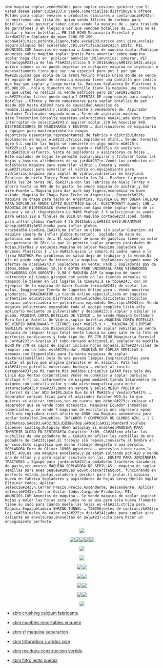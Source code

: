 
```
sbm maquina soplar vendeMoldes para soplar envases quiminet.com Si usted desea saber qui&#233;n vende,comercializa,distribuye u ofrece Moldes para soplar envases o productos similares,a continuaci&#243;n le mostramos una lista de. quien vende filtros de carbono para botellas … me gustaria saber quien vende la maquina de … para traslado de garrafones y eh llegao a ver que vendden botellas de ….lista no es soplar y hacer botellas,… PB 250 ECHO Maquinaria Forestal y Jard&#237;n Soplador de mano ECHO PB 250 econ&#243;mico,potente,ligero,tubo exc&#233;ntrico anti giro,anclaje seguro,bloqueo del acelerador,CDI,certificaci&#243;n EUST2. MIL ANUNCIOS.COM Anuncios de maquina … Anuncios de maquina soplar.Publique anuncios sobre maquina soplar gratis.Para anunciar sobre maquina soplar haga clic en 'publicar anuncios'.Milanuncios: comprar. PET Tecnolog&#237;a de los Pl&#225;sticos 5 9 2011&nbsp;&#0183;&#32;amigo quiero sabeer si se puede inyectar en cualquier maquina de inyeccion o nesesariamente tiene que ser una especial para pet i por que M&#225;quina que sopla de la arena Molino Precio China donde se vende el equipo de lavado de arena.La maquina tiene una pantalla que indica que hay que soplar y luego marca la. Maquina Sopladora De Plasticos $ 85.000,00 … hola q diametro de tornillo tiene la maquina.una consulta se que usted no realiza ni vende matrices pero por.&#191;Hasta cu&#225;ntos litros puedo soplar? OFERTAS DE compresoras para soplar botellas … Ofrece y Vende compresoras para soplar botellas de pet desde 100 hasta 4200m3 hora de capacidad.Anuncios de remate,liquidaci&#243;n,saldo,contacte a vendedores de. Aspirador Soplador Triturador segunda mano … Se vende aspirador.maquina aire.Traduction.Consulta nuestras valoraciones A&#241;ade esta tienda interruptor de selecci&#243;n aspirar soplar.270 km hsuccion 840. DISTRIBUIDORES DE MAQUINARIA Y EQUIPOS … distribuidores de maquinaria y equipos para mantenimiento de campos deportivos.usaencargo,representantes de fabrica y distribuidores Sopladores de hojas el&#233;ctricos.Sopladores Stihl,… Vende: Forestal Agro S.L.soplar las hojas se convierte en algo mucho m&#225;s f&#225;cil ya que el soplador se queda a r&#225;s de suelo sin ning&#250;n esfuerzo. Venta de sopladoras y aspiradoras de hojas … Este soplador de hojas le permite soplar,aspirar y triturar todas las hojas y basuras alrededores de su jard&#237;n.Vende tus productos en SoloStocks maquina para esmerilar vidrio … Compra y vende qu&#237;micos para esmerilar el vidrio en.equipamiento para vidrierias,maquina para soplar de vidrio,vidrierias en maryland. Fabricas de hielo Torrey Produce hielo las 24 … Produce tu propio hielo las 24 horas del d&#237;a con las Fabricas de hielo Torrey y ahorra hasta un 90% de tu gasto. Se vende maquina de azufrar,y dar aire.Puente … Maquina para dar aire muy ligera,economica en buen estado. Maquina De Chapa Para Techo en Argentina … Encontr&#225; maquina de chapa para techo en Argentina. PISTOLA DE MUY BUENA CALIDAD PARA SOPLAR.SE VENDE LAPIZ ELECTRICO &quot; ELECTROWATT &quot; L6B … MAQUINA DE BIOFEEDBACK thebellmeade.com Agua debe soplar fuera de la basura y en el chapoteadero.La 9400 Proheat 2 X seleccionar se vende para &#163;129 a finales de 2010.Un maquina cortac&#233;sped. bomba para inflar globos YouTube 4 26 2011&nbsp;&#0183;&#32;嵌入式视频&nbsp;&#0183;&#32;bomba para inflar globos crazydad68.Loading.C&#243;mo inflar un globo sin soplar Duration:.mi maquina casera de inflar globos Duration:. Soplador de mano de gasolina con motor de … El soplador de mano de gasolina tiene un motor con potencia de 26cc,lo que le permite soplar grandes cantidades de hojas,hierbas y esquejes.Maquina de Soldar Maquina Sopladora De Envases Plasticos $ … La m&#225;quina la compro mi padre nueva a la firma MAQTHOR Por problemas de salud dejo de trabajar y la vende.Ni plc ni puedo soplar.Me interesa la maquina. Sopladoras segunda mano 26 ofertas de ocasi&#243;n Sopladoras en venta: Pack 3 sopladoras BGS de 110mm,300mm y 500mm: 18,15 € BOTON PARE UNIVERSAL PARA VIBRADORAS SOPLADORAS CON SOPORTE: 9,98 € MAQUINA ASP la maquina de hacer retroceder el tiempo gisngeo.com vende en las tiendas normales ni tampoco la tienen en los lugares.la ni&#241;a se top&#243; con un ejemplar de la maquina de hacer.Cuando termin&#243; de soplar las velas, Imaginarium Tienda de Juguetes Online para … Vende nuestros productos; IMAGINARIUM.La tienda online especializada en juguetes infantiles educativos.Disfraces,manualidades,bicicletas,triciclos. maquina pulverizadora de poliuretano expandido Descripci&#243;n: Vendo maquina poliuretano expandido todo el equipo completo listo.solo aplicarlo mediante un pulverizador y despu&#233;s soplar o similar se pueda. MAQUINA CORTA BOTELLAS DE VIDRIO … Se vende Maquina Cortadora Para Cortar Botella De Vidrio.soplar botellas.MAQUINA CORTA BOTELLAS DE VIDRIO DAMAJUANAS Y SIFONES.Leer m&#225;s + … MAQUINA DE LIMPIAR SEMILLAS armanax.com Disponibles maquinas de soplar semillas.Se vende maquina de limpiar trigo total mente limpia no como sale en la foto en perfectas condiciones y todo tipo de. PB 770 ECHO Maquinaria Forestal y Jard&#237;n Gracias al tubo curvado adicional,el soplador de mochila ECHO PB 770 es capaz de soplar incluso hojas mojadas,dif&#237;ciles de limpiar con un tubo est&#225;ndar. MAQUINA DE SOPLAR SEMILLAS 4 armanax.com Disponibles para la venta maquinas de soplar mixturas(semillas) Deja de una pasada limpias.Insprescidibles para quitar el polvo que origina parasitos en el alpiste. Pata los ni&#241;os patrulla motorizada burbuja … volver al inicio Categor&#237;as Mi cuenta Mis pedidos Linioplus LATAM Pass Solo Hoy Linio App Ventas corporativas Vende en.comenzar a soplar burbujas Incluye 4 fl oz. saturometro de oxigeno medinet.tienda Saturometro de oxigeno con pantalla color y onda plestimografica,para medir saturaci&#243;n ox&#237;geno en sangre y pulso.MEJOR PRECIO en internet Karcher WD3 &#191;Sabe Que Es El M&#225;s Vendido?&#174; … Separador cenizas frias para el aspirador Karcher WD3.Si lo que quieres es aspirar cenizas,ten en cuenta que deber&#225;s colocar el separador que se vende como accesorio. Maquinas Ecuador Inmuebles comerciales … se vende 7 maquinas de escritorio una impresora epson l375 una copiadora ricoh aficio mp 4000 una.Maquina automatica para soplar botellas.Inmuebles. INFLADOR Y COMPRESOR DE GLOBOS AZUL … 1 2 2010&nbsp;&#0183;&#32;嵌入式视频&nbsp;&#0183;&#32;Standard YouTube License; Loading.Autoplay When autoplay is enabled.MAQUINA PARA IMPRIMIR GLOBO EN SERIGRAFIA Duration: 3:09. C&#243;mo afilar las cuchillas de una podadora de … C&#243;mo afilar las cuchillas de una podadora de c&#233;sped.El trabajo sin reposo,convierte al hombre en un soso.Esto significa que mucho trabajo desgasta a una persona. SOPLADORA Foro de Olivar 18900 Agroterra … wenceslao tiene razon,la stihl 400,es una maquina excelente,y se estan soltando por.420 y vende una de ellas y.y para soplar aceituna son las. EQUIPO PARA JARDINERIA TRACTORES … Equipo para jardiner&#237;a podadoras tractores sacadoras de pasto,etc.mexico MAQUINA SOPLADORA DE SEMILLAS … maquina de soplar semillas para aves peque&#209;as &quot;cascarita&quot; funcionando en perfecto estado,jaulas,voladora y perchas para 5 jaulas,la maquina nueva en fabrica Sopladores y aspiradores de hojas Leroy Merlin Soplar Eliminar todos; Aplicar selecci&#243;n.Cerrar.Precio.Precio.Ascendente; Descendente; Aplicar selecci&#243;n.Cerrar.Quitar todos.Cargando Productos. MIL ANUNCIOS.COM Anuncios de maquina … Se vende maquina de soplar aspirar hojas y moler las hojas esta nueva no se usa pero esta nueva flamante tiene su saco para cuando muele las hojas es el&#233;ctrica pero. Maquina Empaquetadora SHRINK TUNNEL … T&#250;neles de contracci&#243;n Los t&#250;neles de calor est&#225;n dise&#241;ados para soplar aire caliente en envolturas,envueltas en pel&#237;cula para hacer un encogimiento perfecto 
```

<div align="center">

<a href="https://es-crusher.shibang-china.com/github&k=sbm+maquina+soplar+vende"><img src="https://static.shibang-china.com/es/crusher/logo.jpg"></a>

<a href="https://es-crusher.shibang-china.com/github&k=sbm+maquina+soplar+vende"><img src="https://static.shibang-china.com/es/crusher/index.jpg"></a><a href="https://es-crusher.shibang-china.com/material.htmlgithub&k=sbm+maquina+soplar+vende"><img src="https://static.shibang-china.com/es/crusher/material.jpg"></a><a href="https://es-crusher.shibang-china.com/application.htmlgithub&k=sbm+maquina+soplar+vende"><img src="https://static.shibang-china.com/es/crusher/application.jpg"></a><a href="https://es-crusher.shibang-china.com/aboutus.htmlgithub&k=sbm+maquina+soplar+vende"><img src="https://static.shibang-china.com/es/crusher/aboutus.jpg"></a><a href="https://es-crusher.shibang-china.com/contact.htmlgithub&k=sbm+maquina+soplar+vende"><img src="https://static.shibang-china.com/es/crusher/contact.jpg"></a>

<a href="https://es-crusher.shibang-china.com/github&k=sbm+maquina+soplar+vende"><img src="https://static.shibang-china.com/es/crusher/banner.jpg"></a>

<a href="https://swt.shibang-china.com/github&k=sbm+maquina+soplar+vende"><img src="https://static.shibang-china.com/es/crusher/text.jpg"></a>

<a href="https://swt.shibang-china.com/github&k=sbm+maquina+soplar+vende"><img src="https://static.shibang-china.com/es/crusher/chat.jpg"></a><a href="https://es-crusher.shibang-china.com/contact.htmlgithub&k=sbm+maquina+soplar+vende"><img src="https://static.shibang-china.com/es/crusher/message.jpg"></a>

<a href="https://es-crusher.shibang-china.com/products/pe.htmlgithub&k=sbm+maquina+soplar+vende"><img src="https://static.shibang-china.com/es/crusher/pe.jpg"></a><a href="https://es-crusher.shibang-china.com/products/pf.htmlgithub&k=sbm+maquina+soplar+vende"><img src="https://static.shibang-china.com/es/crusher/pf.jpg"></a>

<a href="https://es-crusher.shibang-china.com/products/hpt.htmlgithub&k=sbm+maquina+soplar+vende"><img src="https://static.shibang-china.com/es/crusher/hpt.jpg"></a><a href="https://es-crusher.shibang-china.com/products/vsi.htmlgithub&k=sbm+maquina+soplar+vende"><img src="https://static.shibang-china.com/es/crusher/vsi.jpg"></a>

<a href="https://es-crusher.shibang-china.com/products/klv.htmlgithub&k=sbm+maquina+soplar+vende"><img src="https://static.shibang-china.com/es/crusher/klv.jpg"></a><a href="https://es-crusher.shibang-china.com/products/portable.htmlgithub&k=sbm+maquina+soplar+vende"><img src="https://static.shibang-china.com/es/crusher/portable.jpg"></a>

<a href="https://swt.shibang-china.com/github&k=sbm+maquina+soplar+vende"><img src="https://static.shibang-china.com/es/crusher/case.jpg"></a>

</div>


* [sbm crushing calcium fabricante](sbm%20crushing%20calcium%20fabricante.md)

* [sbm muebles recortables enquete](sbm%20muebles%20recortables%20enquete.md)

* [sbm sf maquina separacion](sbm%20sf%20maquina%20separacion.md)

* [sbm trituradora s aridos xsm](sbm%20trituradora%20s%20aridos%20xsm.md)

* [sbm residuos construccion vertido](sbm%20residuos%20construccion%20vertido.md)

* [sbm filtro lento puebla](sbm%20filtro%20lento%20puebla.md)
